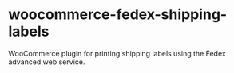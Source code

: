 # woocommerce-fedex-shipping-labels
WooCommerce plugin for printing shipping labels using the Fedex advanced web service.
